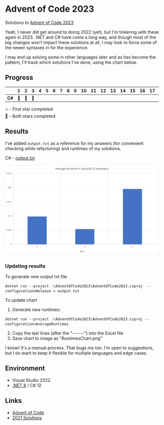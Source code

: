 # Advent of Code 2023
Solutions to [Advent of Code 2023](https://adventofcode.com/2023)

Yeah, I never did get around to doing 2022 (yet), but I'm tinkering with these again in 2023. .NET and C# have come a
long way, and though most of the big changes won't impact these solutions at all, I may look to force some of the newer
syntaxes in for the experience.

I may end up solving some in other languages later and as has become the pattern, I'll track which solutions I've done,
using the chart below.

## Progress

|      |1|2|3|4|5|6|7|8|9|10|11|12|13|14|15|16|17|18|19|20|21|22|23|24|25|
|------|-|-|-|-|-|-|-|-|-|--|--|--|--|--|--|--|--|--|--|--|--|--|--|--|--|
|**C#**|🌟|🌟|🌟| | | | | | |  |  |  |  |  |  |  |  |  |  |  |  |  |  |  |  |

⭐ - First star completed\
🌟 - Both stars completed

## Results
I've added `output.txt` as a reference for my answers (for convenient checking while refactoring) and runtimes of my solutions.

C# - [output.txt](csharp/output.txt)

![Average runtimes](RuntimesChart.png)

### Updating results
To generate new output txt file
```
dotnet run --project .\AdventOfCode2023\AdventOfCode2023.csproj  --configuration=Release > output.txt
```

To update chart
1. Generate new runtimes:
```
dotnet run --project .\AdventOfCode2023\AdventOfCode2023.csproj --configuration=AverageRuntimes
```
2. Copy the last lines (after the "------") into the Excel file
3. Save chart to image as "RuntimesChart.png"

I know! It's a manual process. That bugs me too. I'm open to suggestions, but I do want to keep it flexible for multiple languages and edge cases.

## Environment
* Visual Studio 2022
* [.NET 8](https://dotnet.microsoft.com/download/dotnet/8.0) / C# 12

## Links
* [Advent of Code](https://adventofcode.com)
* [2021 Solutions](https://github.com/efrees/AdventOfCode2023)